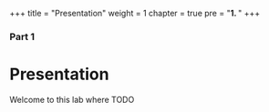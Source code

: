 +++
title = "Presentation"
weight = 1
chapter = true
pre = "<b>1. </b>"
+++

### Part 1

# Presentation

Welcome to this lab where TODO


